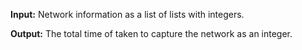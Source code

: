 **Input:** Network information as a list of lists with integers. 

**Output:** The total time of taken to capture the network as an integer.
